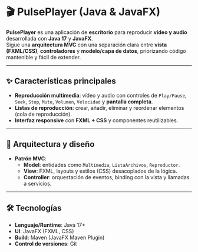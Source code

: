 # 🎬 PulsePlayer (Java & JavaFX)

**PulsePlayer** es una aplicación de **escritorio** para reproducir **vídeo y audio** desarrollada con **Java 17** y **JavaFX**.  
Sigue una **arquitectura MVC** con una separación clara entre **vista (FXML/CSS)**, **controladores** y **modelo/capa de datos**, priorizando código mantenible y fácil de extender.

---

## ✨ Características principales

- **Reproducción multimedia**: vídeo y audio con controles de `Play/Pause`, `Seek`, `Stop`, `Mute`, `Volumen`, `Velocidad` y **pantalla completa**.
- **Listas de reproducción**: crear, añadir, eliminar y reordenar elementos (cola de reproducción).
- **Interfaz responsive** con **FXML + CSS** y componentes reutilizables.

---

## 🧱 Arquitectura y diseño

- **Patrón MVC**:  
  - **Model**: entidades como `Multimedia`, `ListaArchivos`, `Reproductor`.  
  - **View**: FXML, layouts y estilos (CSS) desacoplados de la lógica.  
  - **Controller**: orquestación de eventos, binding con la vista y llamadas a servicios.

---

## 🛠️ Tecnologías

- **Lenguaje/Runtime**: Java 17+
- **UI**: JavaFX (FXML, CSS)
- **Build**: Maven (JavaFX Maven Plugin)  
- **Control de versiones**: Git
